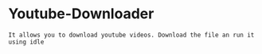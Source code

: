 # Youtube-Downloader
`It allows you to download youtube videos.
Download the file an run it using idle`
